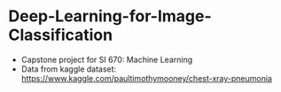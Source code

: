 # Deep-Learning-for-Image-Classification

* Capstone project for SI 670: Machine Learning
* Data from kaggle dataset: https://www.kaggle.com/paultimothymooney/chest-xray-pneumonia

